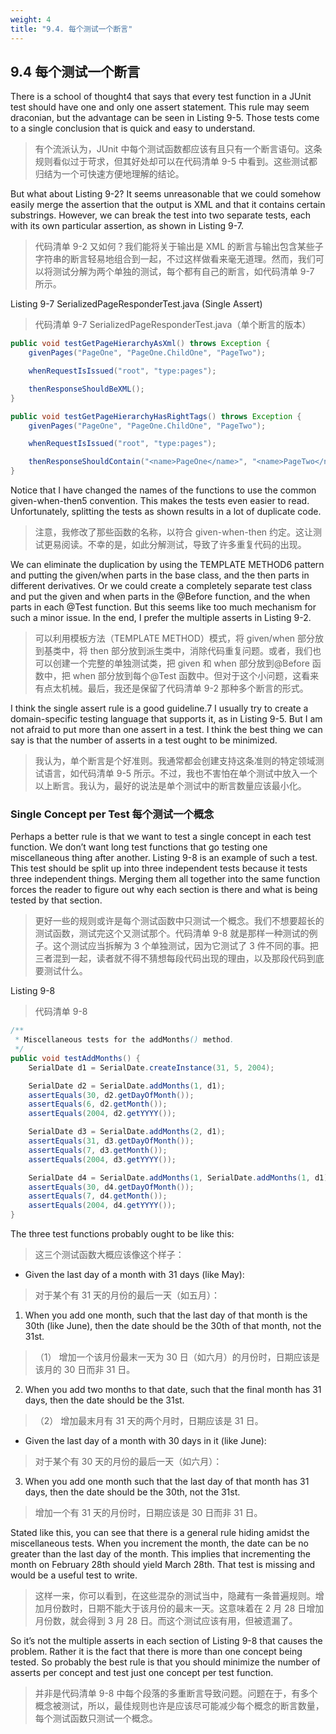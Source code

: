 ```yaml
---
weight: 4
title: "9.4. 每个测试一个断言"
---
```


## 9.4 每个测试一个断言

There is a school of thought4 that says that every test function in a JUnit test should have one and only one assert statement. This rule may seem draconian, but the advantage can be seen in Listing 9-5. Those tests come to a single conclusion that is quick and easy to understand.

> 有个流派认为，JUnit 中每个测试函数都应该有且只有一个断言语句。这条规则看似过于苛求，但其好处却可以在代码清单 9-5 中看到。这些测试都归结为一个可快速方便地理解的结论。

But what about Listing 9-2? It seems unreasonable that we could somehow easily merge the assertion that the output is XML and that it contains certain substrings. However, we can break the test into two separate tests, each with its own particular assertion, as shown in Listing 9-7.

> 代码清单 9-2 又如何？我们能将关于输出是 XML 的断言与输出包含某些子字符串的断言轻易地组合到一起，不过这样做看来毫无道理。然而，我们可以将测试分解为两个单独的测试，每个都有自己的断言，如代码清单 9-7 所示。

Listing 9-7 SerializedPageResponderTest.java (Single Assert)

> 代码清单 9-7 SerializedPageResponderTest.java（单个断言的版本）

```java
public void testGetPageHierarchyAsXml() throws Exception {
    givenPages("PageOne", "PageOne.ChildOne", "PageTwo");

    whenRequestIsIssued("root", "type:pages");

    thenResponseShouldBeXML();
}

public void testGetPageHierarchyHasRightTags() throws Exception {
    givenPages("PageOne", "PageOne.ChildOne", "PageTwo");

    whenRequestIsIssued("root", "type:pages");

    thenResponseShouldContain("<name>PageOne</name>", "<name>PageTwo</name>", "<name>ChildOne</name>");
}
```

Notice that I have changed the names of the functions to use the common given-when-then5 convention. This makes the tests even easier to read. Unfortunately, splitting the tests as shown results in a lot of duplicate code.

> 注意，我修改了那些函数的名称，以符合 given-when-then 约定。这让测试更易阅读。不幸的是，如此分解测试，导致了许多重复代码的出现。

We can eliminate the duplication by using the TEMPLATE METHOD6 pattern and putting the given/when parts in the base class, and the then parts in different derivatives. Or we could create a completely separate test class and put the given and when parts in the @Before function, and the when parts in each @Test function. But this seems like too much mechanism for such a minor issue. In the end, I prefer the multiple asserts in Listing 9-2.

> 可以利用模板方法（TEMPLATE METHOD）模式，将 given/when 部分放到基类中，将 then 部分放到派生类中，消除代码重复问题。或者，我们也可以创建一个完整的单独测试类，把 given 和 when 部分放到@Before 函数中，把 when 部分放到每个@Test 函数中。但对于这个小问题，这看来有点太机械。最后，我还是保留了代码清单 9-2 那种多个断言的形式。

I think the single assert rule is a good guideline.7 I usually try to create a domain-specific testing language that supports it, as in Listing 9-5. But I am not afraid to put more than one assert in a test. I think the best thing we can say is that the number of asserts in a test ought to be minimized.

> 我认为，单个断言是个好准则。我通常都会创建支持这条准则的特定领域测试语言，如代码清单 9-5 所示。不过，我也不害怕在单个测试中放入一个以上断言。我认为，最好的说法是单个测试中的断言数量应该最小化。

### Single Concept per Test 每个测试一个概念

Perhaps a better rule is that we want to test a single concept in each test function. We don’t want long test functions that go testing one miscellaneous thing after another. Listing 9-8 is an example of such a test. This test should be split up into three independent tests because it tests three independent things. Merging them all together into the same function forces the reader to figure out why each section is there and what is being tested by that section.

> 更好一些的规则或许是每个测试函数中只测试一个概念。我们不想要超长的测试函数，测试完这个又测试那个。代码清单 9-8 就是那样一种测试的例子。这个测试应当拆解为 3 个单独测试，因为它测试了 3 件不同的事。把三者混到一起，读者就不得不猜想每段代码出现的理由，以及那段代码到底要测试什么。

Listing 9-8

> 代码清单 9-8

```java
/**
 * Miscellaneous tests for the addMonths() method.
 */
public void testAddMonths() {
    SerialDate d1 = SerialDate.createInstance(31, 5, 2004);

    SerialDate d2 = SerialDate.addMonths(1, d1);
    assertEquals(30, d2.getDayOfMonth());
    assertEquals(6, d2.getMonth());
    assertEquals(2004, d2.getYYYY());

    SerialDate d3 = SerialDate.addMonths(2, d1);
    assertEquals(31, d3.getDayOfMonth());
    assertEquals(7, d3.getMonth());
    assertEquals(2004, d3.getYYYY());

    SerialDate d4 = SerialDate.addMonths(1, SerialDate.addMonths(1, d1));
    assertEquals(30, d4.getDayOfMonth());
    assertEquals(7, d4.getMonth());
    assertEquals(2004, d4.getYYYY());
}
```

The three test functions probably ought to be like this:

> 这三个测试函数大概应该像这个样子：

- Given the last day of a month with 31 days (like May):

> 对于某个有 31 天的月份的最后一天（如五月）：

1. When you add one month, such that the last day of that month is the 30th (like June), then the date should be the 30th of that month, not the 31st.

> （1） 增加一个该月份最末一天为 30 日（如六月）的月份时，日期应该是该月的 30 日而非 31 日。

2. When you add two months to that date, such that the final month has 31 days, then the date should be the 31st.

> （2） 增加最末月有 31 天的两个月时，日期应该是 31 日。

- Given the last day of a month with 30 days in it (like June):

> 对于某个有 30 天的月份的最后一天（如六月）：

3. When you add one month such that the last day of that month has 31 days, then the date should be the 30th, not the 31st.

> 增加一个有 31 天的月份时，日期应该是 30 日而非 31 日。

Stated like this, you can see that there is a general rule hiding amidst the miscellaneous tests. When you increment the month, the date can be no greater than the last day of the month. This implies that incrementing the month on February 28th should yield March 28th. That test is missing and would be a useful test to write.

> 这样一来，你可以看到，在这些混杂的测试当中，隐藏有一条普遍规则。增加月份数时，日期不能大于该月份的最末一天。这意味着在 2 月 28 日增加月份数，就会得到 3 月 28 日。而这个测试应该有用，但被遗漏了。

So it’s not the multiple asserts in each section of Listing 9-8 that causes the problem. Rather it is the fact that there is more than one concept being tested. So probably the best rule is that you should minimize the number of asserts per concept and test just one concept per test function.

> 并非是代码清单 9-8 中每个段落的多重断言导致问题。问题在于，有多个概念被测试，所以，最佳规则也许是应该尽可能减少每个概念的断言数量，每个测试函数只测试一个概念。